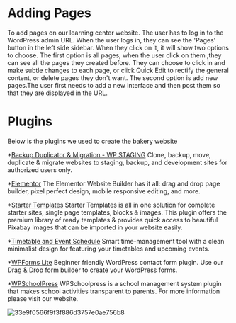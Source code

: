 # Adding Pages	
To add pages on our learning center website. The user has to log in to the WordPress admin URL. When the user logs in, they can see the 'Pages' button in the left side sidebar. When they click on it, it will show two options to choose. The first option is all pages, when the user click on them ,they can see all the pages they created before. They can choose to click in and make subtle changes to each page, or click Quick Edit to rectify the general content, or delete pages they don't want. The second option is add new pages.The user first needs to add a new interface and then post them so that they are displayed in the URL.

# Plugins
Below is the plugins we used to create the bakery website

*[Backup Duplicator & Migration - WP STAGING](https://wp-staging.com/) Clone, backup, move, duplicate & migrate websites to staging, backup, and development sites for authorized users only.

*[Elementor](https://elementor.com/?utm_source=wp-plugins&utm_campaign=author-uri&utm_medium=wp-dash) The Elementor Website Builder has it all: drag and drop page builder, pixel perfect design, mobile responsive editing, and more.

*[Starter Templates](https://brainstormforce.com/) Starter Templates is all in one solution for complete starter sites, single page templates, blocks & images. This plugin offers the premium library of ready templates & provides quick access to beautiful Pixabay images that can be imported in your website easily.

*[Timetable and Event Schedule](https://motopress.com/) Smart time-management tool with a clean minimalist design for featuring your timetables and upcoming events.

*[WPForms Lite](https://wpforms.com/) Beginner friendly WordPress contact form plugin. Use our Drag & Drop form builder to create your WordPress forms.

*[WPSchoolPress](https://wpschoolpress.com/) WPSchoolpress is a school management system plugin that makes school activities transparent to parents. For more information please visit our website.

![33e9f0566f9f3f886d3757e0ae756b8](https://user-images.githubusercontent.com/81615872/189518355-40bce834-098a-40c0-a013-20d75c8db83d.png)
